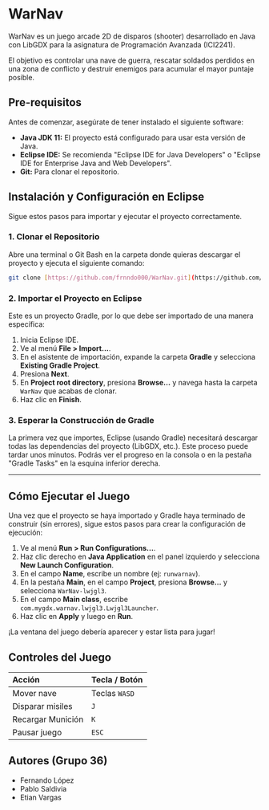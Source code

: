 # WarNav

WarNav es un juego arcade 2D de disparos (shooter) desarrollado en Java con LibGDX para la asignatura de Programación Avanzada (ICI2241).

El objetivo es controlar una nave de guerra, rescatar soldados perdidos en una zona de conflicto y destruir enemigos para acumular el mayor puntaje posible.

## Pre-requisitos

Antes de comenzar, asegúrate de tener instalado el siguiente software:
* **Java JDK 11:** El proyecto está configurado para usar esta versión de Java.
* **Eclipse IDE:** Se recomienda "Eclipse IDE for Java Developers" o "Eclipse IDE for Enterprise Java and Web Developers".
* **Git:** Para clonar el repositorio.

## Instalación y Configuración en Eclipse

Sigue estos pasos para importar y ejecutar el proyecto correctamente.

### 1. Clonar el Repositorio

Abre una terminal o Git Bash en la carpeta donde quieras descargar el proyecto y ejecuta el siguiente comando:
```sh
git clone [https://github.com/frnndo000/WarNav.git](https://github.com/frnndo000/WarNav.git)
```
### 2. Importar el Proyecto en Eclipse

Este es un proyecto Gradle, por lo que debe ser importado de una manera específica:

1.  Inicia Eclipse IDE.
2.  Ve al menú **File > Import...**.
3.  En el asistente de importación, expande la carpeta **Gradle** y selecciona **Existing Gradle Project**.
4.  Presiona **Next**.
5.  En **Project root directory**, presiona **Browse...** y navega hasta la carpeta `WarNav` que acabas de clonar.
6.  Haz clic en **Finish**.

### 3. Esperar la Construcción de Gradle

La primera vez que importes, Eclipse (usando Gradle) necesitará descargar todas las dependencias del proyecto (LibGDX, etc.). Este proceso puede tardar unos minutos. Podrás ver el progreso en la consola o en la pestaña "Gradle Tasks" en la esquina inferior derecha.

---

## Cómo Ejecutar el Juego

Una vez que el proyecto se haya importado y Gradle haya terminado de construir (sin errores), sigue estos pasos para crear la configuración de ejecución:

1.  Ve al menú **Run > Run Configurations...**.
2.  Haz clic derecho en **Java Application** en el panel izquierdo y selecciona **New Launch Configuration**.
3.  En el campo **Name**, escribe un nombre (ej: `runwarnav`).
4.  En la pestaña **Main**, en el campo **Project**, presiona **Browse...** y selecciona `WarNav-lwjgl3`.
5.  En el campo **Main class**, escribe `com.mygdx.warnav.lwjgl3.Lwjgl3Launcher`.
6.  Haz clic en **Apply** y luego en **Run**.

¡La ventana del juego debería aparecer y estar lista para jugar!

## Controles del Juego

| Acción | Tecla / Botón |
| :--- | :--- |
| Mover nave | Teclas `WASD` |
| Disparar misiles | `J` |
| Recargar Munición | `K` |
| Pausar juego | `ESC` |

## Autores (Grupo 36)

* Fernando López
* Pablo Saldivia
* Etian Vargas
